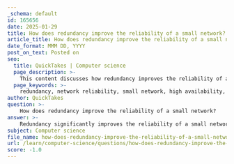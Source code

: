 ```yaml
---
_schema: default
id: 165656
date: 2025-01-29
title: How does redundancy improve the reliability of a small network?
article_title: How does redundancy improve the reliability of a small network?
date_format: MMM DD, YYYY
post_on_text: Posted on
seo:
  title: QuickTakes | Computer science
  page_description: >-
    This content discusses how redundancy improves the reliability of a small network by eliminating single points of failure, ensuring continuous operation, high availability, load balancing, and enhancing fault tolerance.
  page_keywords: >-
    redundancy, network reliability, small network, high availability, continuous operation, fault tolerance, load balancing, troubleshooting, scalability, network performance
author: QuickTakes
question: >-
    How does redundancy improve the reliability of a small network?
answer: >-
    Redundancy significantly improves the reliability of a small network by implementing duplicate equipment or network links, which helps to eliminate single points of failure. Here are the key ways in which redundancy enhances network reliability:\n\n1. **Continuous Operation**: By having backup components or alternative paths for data transmission, redundancy ensures that if one part of the network fails (such as a switch, router, or link), the network can continue to function without interruption. This is crucial for maintaining business operations and service availability.\n\n2. **High Availability**: Redundant systems are designed to provide high availability. This means that the network can remain operational even during maintenance or unexpected failures. For example, if a primary link goes down, traffic can be rerouted through a secondary link, ensuring that users experience minimal disruption.\n\n3. **Load Balancing**: Redundant links can also be used for load balancing, where traffic is distributed across multiple paths. This not only improves performance by preventing any single link from becoming a bottleneck but also enhances reliability, as the failure of one link does not significantly impact overall network performance.\n\n4. **Fault Tolerance**: Redundant configurations contribute to fault tolerance, allowing the network to withstand failures without affecting the end-user experience. This is particularly important in environments where uptime is critical, such as in financial services or healthcare.\n\n5. **Simplified Troubleshooting**: With redundancy in place, network administrators can more easily isolate and troubleshoot issues. If a failure occurs, they can quickly switch to the redundant system while diagnosing the problem, thus minimizing downtime.\n\n6. **Scalability**: Redundant systems can be designed to accommodate future growth. As the network expands, additional redundant paths or devices can be integrated without significant reconfiguration, maintaining reliability as the network scales.\n\nIn summary, redundancy in a small network is essential for ensuring continuous operation, high availability, load balancing, fault tolerance, simplified troubleshooting, and scalability. By implementing redundancy, network designers can significantly enhance the reliability and performance of the network, making it resilient to failures and capable of meeting the demands of users.
subject: Computer science
file_name: how-does-redundancy-improve-the-reliability-of-a-small-network.md
url: /learn/computer-science/questions/how-does-redundancy-improve-the-reliability-of-a-small-network
score: -1.0
---
```


&nbsp;